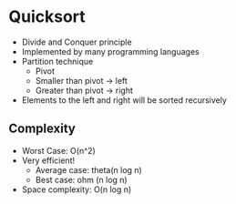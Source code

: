 # Quicksort
- Divide and Conquer principle
- Implemented by many programming languages
- Partition technique
    - Pivot
    - Smaller than pivot -> left
    - Greater than pivot -> right
- Elements to the left and right will be sorted recursively

## Complexity
- Worst Case: O(n^2)
- Very efficient!
    - Average case: theta(n log n)
    - Best case: ohm (n log n)
- Space complexity: O(n log n)